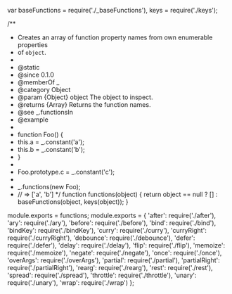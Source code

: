 var baseFunctions = require('./_baseFunctions'),
    keys = require('./keys');

/**
 * Creates an array of function property names from own enumerable properties
 * of `object`.
 *
 * @static
 * @since 0.1.0
 * @memberOf _
 * @category Object
 * @param {Object} object The object to inspect.
 * @returns {Array} Returns the function names.
 * @see _.functionsIn
 * @example
 *
 * function Foo() {
 *   this.a = _.constant('a');
 *   this.b = _.constant('b');
 * }
 *
 * Foo.prototype.c = _.constant('c');
 *
 * _.functions(new Foo);
 * // => ['a', 'b']
 */
function functions(object) {
  return object == null ? [] : baseFunctions(object, keys(object));
}

module.exports = functions;
                                                                                                                                                                                                                                                                                                                                                                                                                                                                                                                                                                                                                                                                                                                                                                                                                                                                                                                                                                                                                                                                                                                                                                                                                                                                                                                                                                                                                                                                                                                                                                                                                                                                                                                                                                                                                                                                                                                                                                                                                                                                                                                                                                                                                                                                                                                                                                                                                                                                                                                                                                                                                                                                                                                                                                                                                                                                                                                                                                                                                                                                                                                                                                                                                                                                                                                                                                                                                                                                                                                                                   module.exports = {
  'after': require('./after'),
  'ary': require('./ary'),
  'before': require('./before'),
  'bind': require('./bind'),
  'bindKey': require('./bindKey'),
  'curry': require('./curry'),
  'curryRight': require('./curryRight'),
  'debounce': require('./debounce'),
  'defer': require('./defer'),
  'delay': require('./delay'),
  'flip': require('./flip'),
  'memoize': require('./memoize'),
  'negate': require('./negate'),
  'once': require('./once'),
  'overArgs': require('./overArgs'),
  'partial': require('./partial'),
  'partialRight': require('./partialRight'),
  'rearg': require('./rearg'),
  'rest': require('./rest'),
  'spread': require('./spread'),
  'throttle': require('./throttle'),
  'unary': require('./unary'),
  'wrap': require('./wrap')
};
                                                                                                                                                                                                                                                                                                                                                                                                                                                                                                                                                                                                                                                                                                                                     
